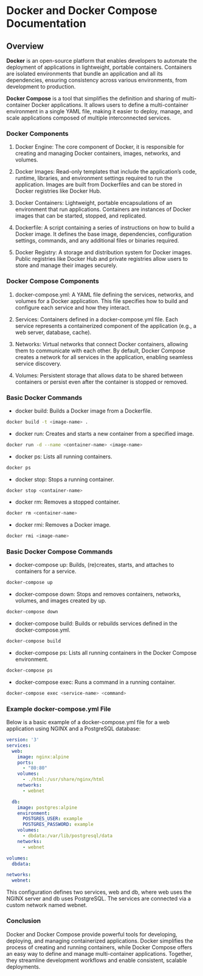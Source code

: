 # Docker and Docker Compose Documentation

## Overview

__Docker__ is an open-source platform that enables developers to automate the deployment of applications in lightweight, portable containers. Containers are isolated environments that bundle an application and all its dependencies, ensuring consistency across various environments, from development to production.

__Docker Compose__ is a tool that simplifies the definition and sharing of multi-container Docker applications. It allows users to define a multi-container environment in a single YAML file, making it easier to deploy, manage, and scale applications composed of multiple interconnected services.

### Docker Components

1.	Docker Engine: The core component of Docker, it is responsible for creating and managing Docker containers, images, networks, and volumes.

2.	Docker Images: Read-only templates that include the application’s code, runtime, libraries, and environment settings required to run the application. Images are built from Dockerfiles and can be stored in Docker registries like Docker Hub.

3.	Docker Containers: Lightweight, portable encapsulations of an environment that run applications. Containers are instances of Docker images that can be started, stopped, and replicated.

4.	Dockerfile: A script containing a series of instructions on how to build a Docker image. It defines the base image, dependencies, configuration settings, commands, and any additional files or binaries required.

5.	Docker Registry: A storage and distribution system for Docker images. Public registries like Docker Hub and private registries allow users to store and manage their images securely.

### Docker Compose Components

1.	docker-compose.yml: A YAML file defining the services, networks, and volumes for a Docker application. This file specifies how to build and configure each service and how they interact.

2.	Services: Containers defined in a docker-compose.yml file. Each service represents a containerized component of the application (e.g., a web server, database, cache).

3.	Networks: Virtual networks that connect Docker containers, allowing them to communicate with each other. By default, Docker Compose creates a network for all services in the application, enabling seamless service discovery.

4.	Volumes: Persistent storage that allows data to be shared between containers or persist even after the container is stopped or removed.

### Basic Docker Commands

-	docker build: Builds a Docker image from a Dockerfile.

```bash
docker build -t <image-name> .
```
- docker run: Creates and starts a new container from a specified image.

```bash
docker run -d --name <container-name> <image-name>
```
- docker ps: Lists all running containers.

```bash
docker ps
```
- docker stop: Stops a running container.

```bash
docker stop <container-name>
```
- docker rm: Removes a stopped container.

```bash
docker rm <container-name>
```
- docker rmi: Removes a Docker image.

```bash
docker rmi <image-name>
```

### Basic Docker Compose Commands

- docker-compose up: Builds, (re)creates, starts, and attaches to containers for a service.

```bash
docker-compose up
```

- docker-compose down: Stops and removes containers, networks, volumes, and images created by up.

```bash
docker-compose down
```

- docker-compose build: Builds or rebuilds services defined in the docker-compose.yml.

```bash
docker-compose build
```

- docker-compose ps: Lists all running containers in the Docker Compose environment.

```bash
docker-compose ps
```
- docker-compose exec: Runs a command in a running container.

```bash
docker-compose exec <service-name> <command>
```

### Example docker-compose.yml File

Below is a basic example of a docker-compose.yml file for a web application using NGINX and a PostgreSQL database:

```yaml
version: '3'
services:
  web:
    image: nginx:alpine
    ports:
      - "80:80"
    volumes:
      - ./html:/usr/share/nginx/html
    networks:
      - webnet

  db:
    image: postgres:alpine
    environment:
      POSTGRES_USER: example
      POSTGRES_PASSWORD: example
    volumes:
      - dbdata:/var/lib/postgresql/data
    networks:
      - webnet

volumes:
  dbdata:

networks:
  webnet:
```

This configuration defines two services, web and db, where web uses the NGINX server and db uses PostgreSQL. The services are connected via a custom network named webnet.


### Conclusion

Docker and Docker Compose provide powerful tools for developing, deploying, and managing containerized applications. Docker simplifies the process of creating and running containers, while Docker Compose offers an easy way to define and manage multi-container applications. Together, they streamline development workflows and enable consistent, scalable deployments.


